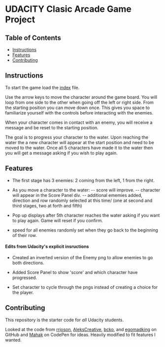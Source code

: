 # UDACITY Clasic Arcade Game Project

## Table of Contents
- [Instructions](#instructions)
- [Features](#features)
- [Contributing](#contributing)

## Instructions

To start the game load the [index](index.html) file.

Use the arrow keys to move the character around the game board. You will loop from one side to the other when going off the left or right side. From the starting position you can move down once. This gives you space to familiarize yourself with the controls before interacting with the enemies.

When your character comes in contact with an enemy, you will receive a message and be reset to the starting position.

The goal is to progress your character to the water. Upon reaching the water the a new character will appear at the start position and need to be moved to the water. Once all 5 characters have made it to the water then you will get a message asking if you wish to play again.

## Features

- The first stage has 3 enemies: 2 coming from the left, 1 from the right.
- As you move a character to the water: 
-- score will improve.
-- character will appear in the Score Panel div.
-- additional ememies added, direction and row randomly selected at this time/ (one at second and third stages, two at forth and fifth)

- Pop up displays after 5th character reaches the water asking if you want to play again. Game will reset if you confirm.

- speed for all enemies randomly set when they go back to the beginning of their row.

#### Edits from Udacity's explicit insructions

- Created an inverted version of the Enemy png to allow enemies to go both directions.

- Added Score Panel to show 'score' and which character have progressed.

- Set character to cycle through the pngs instead of creating a choice for the player.

## Contributing

This repository is the starter code for _all_ Udacity students.

Looked at the code from [rrjoson](https://github.com/rrjoson/udacity-front-end-nanodegree/blob/master/p3-classic-arcade-game-clone/js/app.js), [AleksCreative](https://github.com/AleksCreative/Udacity-Front-End-Nanodegree-projects/blob/master/02_FEND_Nanodegree-2018/Project04%20-%20Arcade%20Game%20clone/js/app.js), [bcko](https://github.com/bcko/Ud-FE-Frogger-JS/blob/master/js/app.js), and [egomadking](https://github.com/egomadking/frontend-nanodegree-arcade-game/blob/master/js/app.js) on GitHub and [Mahak](https://codepen.io/makkBit/pen/dXdbmr) on CodePen for ideas. Heavily modified to fit features I wanted.

